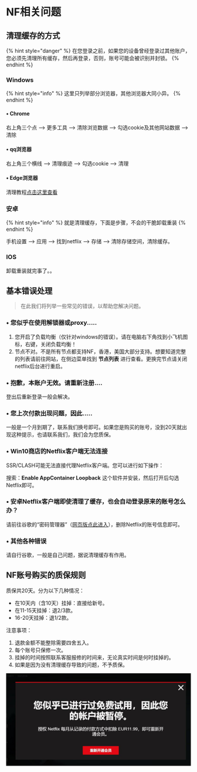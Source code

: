 # NF相关问题

## 清理缓存的方式

{% hint style="danger" %}
在您登录之前，如果您的设备曾经登录过其他账户，您必须先清理所有缓存，然后再登录，否则，账号可能会被识别并封锁。
{% endhint %}

### Windows

{% hint style="info" %}
这里只列举部分浏览器，其他浏览器大同小异。
{% endhint %}

#### • Chrome

右上角三个点 --&gt; 更多工具 --&gt; 清除浏览数据 --&gt; 勾选cookie及其他网站数据 --&gt;清除

#### • qq浏览器

右上角三个横线 --&gt; 清理痕迹 --&gt; 勾选cookie --&gt; 清理

#### • Edge浏览器

清理教程[点击这里查看](https://jingyan.baidu.com/article/ae97a6460426f8bbfd461d13.html)

### 安卓

{% hint style="info" %}
就是清理缓存，下面是步骤，不会的干脆卸载重装
{% endhint %}

手机设置 --&gt; 应用 --&gt; 找到netflix --&gt; 存储 --&gt; 清除存储空间，清除缓存。

### IOS

卸载重装就完事了。。

## 基本错误处理

> 在此我们将列举一些常见的错误，以帮助您解决问题。

### • 您似乎在使用解锁器或proxy.....

1. 您开启了负载均衡（仅针对windows的错误）。请在电脑右下角找到小飞机图标，右键，关闭负载均衡！
2. 节点不对。不是所有节点都支持NF，香港，美国大部分支持。想要知道完整的列表请前往网站，在侧边菜单找到 **节点列表** 进行查看。更换完节点请关闭netflix后台进行重启。

### • 抱歉，本账户无效。请重新注册....

登出后重新登录一般会解决。

### • 您上次付款出现问题，因此.....

一般是一个月到期了，联系我们换号即可。如果您是购买的账号，没到20天就出现这种提示，也请联系我们，我们会为您质保。

### • Win10商店的Netflix客户端无法连接

SSR/CLASH可能无法直接代理Netflix客户端。您可以进行如下操作：

搜索：**Enable AppContainer Loopback**   这个软件并安装，然后打开后勾选Netflix即可。

### • 安卓Netflix客户端即使清理了缓存，也会自动登录原来的账号怎么办？

请前往谷歌的“密码管理器”（[网页版点此进入](https://passwords.google.com/?pli=1)），删除Netflix的账号信息即可。

### • 其他各种错误

请自行谷歌，一般是自己问题，据说清理缓存有作用。

## NF账号购买的质保规则

质保共20天。分为以下几种情况：

* 在10天内（含10天）挂掉：直接给新号。
* 在11-15天挂掉：退2/3款。
* 16-20天挂掉：退1/2款。

注意事项：

1. 退款金额不能整除需要四舍五入。
2. 每个账号只保修一次。
3. 挂掉的时间按照联系客服报修的时间来，无论真实时间是何时挂掉的。
4. 如果是因为没有清理缓存导致的问题，不予质保。

![&#x56E0;&#x672A;&#x6E05;&#x7406;&#x7F13;&#x5B58;&#x5BFC;&#x81F4;&#x7684;&#x95EE;&#x9898;&#x5982;&#x56FE;&#x6240;&#x793A;](../.gitbook/assets/photo_2019-07-22_11-02-26.jpg)

